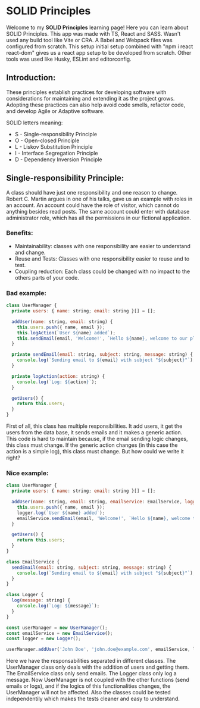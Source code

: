 # SOLID Principles

Welcome to my **SOLID Principles** learning page! Here you can learn about SOLID Principles. This app was made with TS, React and SASS. Wasn't used any build tool like Vite or CRA. A Babel and Webpack files was configured from scratch. This setup initial setup combined with "npm i react react-dom" gives us a react app setup to be developed from scratch. Other tools was used like Husky, ESLint and editorconfig.

## Introduction:

These principles establish practices for developing software with considerations for maintaining and extending it as the project grows. Adopting these practices can also help avoid code smells, refactor code, and develop Agile or Adaptive software.

SOLID letters meaning:

- S - Single-responsibility Principle
- O - Open-closed Principle
- L - Liskov Substitution Principle
- I - Interface Segregation Principle
- D - Dependency Inversion Principle

## Single-responsibility Principle:

A class should have just one responsibility and one reason to change. Robert C. Martin argues in one of his talks, gave us an example with roles in an account. An account could have the role of visitor, which cannot do anything besides read posts. The same account could enter with database administrator role, which has all the permissions in our fictional application.

### Benefits:

- Maintainability: classes with one responsibility are easier to understand and change.
- Reuse and Tests: Classes with one responsibility easier to reuse and to test.
- Coupling reduction: Each class could be changed with no impact to the others parts of your code.

### Bad example:

```js
class UserManager {
  private users: { name: string; email: string }[] = [];

  addUser(name: string, email: string) {
    this.users.push({ name, email });
    this.logAction(`User ${name} added`);
    this.sendEmail(email, 'Welcome!', `Hello ${name}, welcome to our platform!`);
  }

  private sendEmail(email: string, subject: string, message: string) {
    console.log(`Sending email to ${email} with subject "${subject}"`);
  }

  private logAction(action: string) {
    console.log(`Log: ${action}`);
  }

  getUsers() {
    return this.users;
  }
}
```

First of all, this class has multiple responsibilities. It add users, it get the users from the data base, it sends emails and it makes a generic action. This code is hard to maintain because, if the email sending logic changes, this class must change. If the generic action changes (in this case the action is a simple log), this class must change. But how could we write it right?

### Nice example:

```js
class UserManager {
  private users: { name: string; email: string }[] = [];

  addUser(name: string, email: string, emailService: EmailService, logger: Logger) {
    this.users.push({ name, email });
    logger.log(`User ${name} added`);
    emailService.sendEmail(email, 'Welcome!', `Hello ${name}, welcome to our platform!`);
  }

  getUsers() {
    return this.users;
  }
}

class EmailService {
  sendEmail(email: string, subject: string, message: string) {
    console.log(`Sending email to ${email} with subject "${subject}"`);
  }
}

class Logger {
  log(message: string) {
    console.log(`Log: ${message}`);
  }
}

const userManager = new UserManager();
const emailService = new EmailService();
const logger = new Logger();

userManager.addUser('John Doe', 'john.doe@example.com', emailService, logger);
```

Here we have the responsabilities separated in different classes. The UserManager class only deals with the addition of users and getting them. The EmailService class only send emails. The Logger class only log a message. Now UserManager is not coupled with the other functions (send emails or logs), and if the logics of this functionalities changes, the UserManager will not be affected. Also the classes could be tested independentily which makes the tests cleaner and easy to understand.
